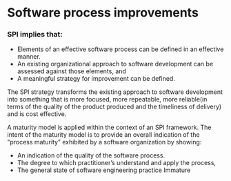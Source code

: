 # Software process improvements

### **SPI implies that:**
* Elements of an effective software process can be defined in an effective manner.
* An existing organizational approach to software development can be assessed against those elements, and
* A meaningful strategy for improvement can be defined.

The SPI strategy transforms the existing approach to software development into something that is more focused, more repeatable, more reliable(in terms of the quality of the product produced and the timeliness of delivery) and is cost effective.

A maturity model
is applied within the context of an SPI framework. The intent of the maturity model is to provide an overall indication of the “process maturity” exhibited by a software organization by showing:

* An indication of the quality of the software process.
* The degree to which practitioner’s understand and apply the process, 
* The general state of software engineering practice Immature
